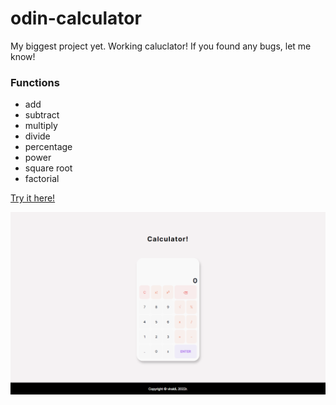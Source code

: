 # odin-calculator
My biggest project yet.
Working caluclator!
If you found any bugs, let me know!

### Functions
- add
- subtract
- multiply
- divide
- percentage
- power
- square root
- factorial

[Try it here!](https://viraldl.github.io/odin-calculator/)

![Preview image](preview.png)
